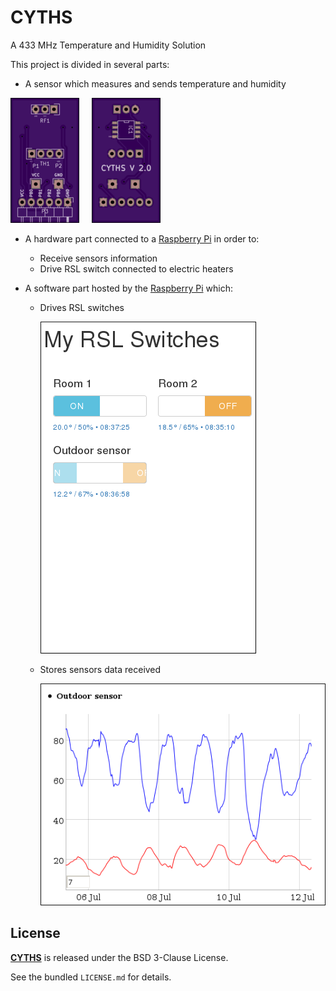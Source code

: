 # CYTHS

A 433 MHz Temperature and Humidity Solution

This project is divided in several parts:
 * A sensor which measures and sends temperature and humidity

 ![CYTHS-2.0-PCB-F](doc/images/CYTHS-2.0-PCB-F.png?raw=true "CYTHS-2.0-PCB-F")&nbsp;&nbsp;&nbsp;&nbsp;&nbsp;![CYTHS](doc/images/CYTHS-2.0-PCB-B.png?raw=true "CYTHS-2.0-PCB-B")

 * A hardware part connected to a [Raspberry Pi](https://www.raspberrypi.org/products/) in order to:
    * Receive sensors information
    * Drive RSL switch connected to electric heaters


 * A software part hosted by the [Raspberry Pi](https://www.raspberrypi.org/products/) which:
    * Drives RSL switches

        ![software-main-web-page](doc/images/software-main-web-page.png?raw=true "software-main-web-page")

    * Stores sensors data received

        ![software-sensor-graph](doc/images/software-sensor-graph.png?raw=true "software-sensor-graph")

## License

**[CYTHS](https://github.com/cyosp/CYTHS)** is released under the BSD 3-Clause License.

See the bundled `LICENSE.md` for details.
